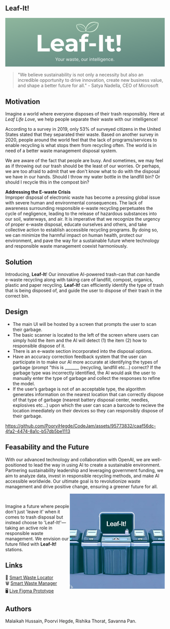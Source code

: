 ## Leaf-It! 
<p align="justify"> 

![Alt Text](Logo.png)

> "We believe sustainability is not only a necessity but also an incredible opportunity to drive innovation, create new business value, and shape a better future for all." - Satya Nadella, CEO of Microsoft

## Motivation
Imagine a world where everyone disposes of their trash responsibly. Here at _Leaf Life Love_, we help people separate their waste with our intelligence!

According to a survey in 2019, only 53% of surveyed citizens in the United States stated that they separated their waste. Based on another survey in 2020, people around the world feel that the lack of programs/services to enable recycling is what stops them from recycling often. The world is in need of a better waste management disposal system. </br>

We are aware of the fact that people are busy. And sometimes, we may feel as if throwing out our trash should be the least of our worries. Or perhaps, we are too afraid to admit that we don't know what to do with the disposal we have in our hands. Should I throw my water bottle in the landfill bin? Or should I recycle this in the compost bin? </br>

**Addressing the E-waste Crisis** <br>
Improper disposal of electronic waste has become a pressing global issue with severe human and environmental consequences. The lack of awareness surrounding responsible e-waste recycling perpetuates the cycle of negligence, leading to the release of hazardous substances into our soil, waterways, and air. It is imperative that we recognize the urgency of proper e-waste disposal, educate ourselves and others, and take collective action to establish accessible recycling programs. By doing so, we can minimize the harmful impact on human health, protect our environment, and pave the way for a sustainable future where technology and responsible waste management coexist harmoniously.

## Solution
Introducing, **Leaf-It**! Our innovative AI-powered trash-can that _can_ handle e-waste recycling along with taking care of landfill, compost, organics, plastic and paper recycling. **Leaf-It!** can efficiently identify the type of trash that is being disposed of, and guide the user to dispose of their trash in the correct bin. </br>

## Design
- The main UI will be hosted by a screen that prompts the user to scan their garbage.
- The basic scanner is located to the left of the screen where users can simply hold the item and the AI will detect (1) the item (2) how to responsible dispose of it.
- There is an e-waste section incorporated into the disposal options.
- Have an accuracy correction feedback system that the user can participate in to make our AI more accurate at identifying the types of garbage (prompt "this is _______ (recycling, landfill etc...) correct? If the garbage type was incorrectly identified, the AI would ask the user to manually enter the type of garbage and collect the responses to refine the model.
- If the user’s garbage is not of an acceptable type, the algorithm generates information on the nearest location that can correctly dispose of that type of garbage (nearest battery disposal center, needles, explosives etc...) upon which the user can scan a barcode to recieve the location imeediately on their devices so they can responsibly dispose of their garbage.

https://github.com/PoorviHegde/CodeJam/assets/95773832/caaf56dc-4fa2-4474-8a1c-b57db5be1113

## Feasability and the Future
With our advanced technology and collaboration with OpenAI, we are well-positioned to lead the way in using AI to create a sustainable environment. Partnering sustainability leadership and leveraging government funding, we aim to analyze data, invest in responsible recycling methods, and make AI accessible worldwide. Our ultimate goal is to revolutionize waste management and drive positive change, ensuring a greener future for all.

<img src="TheFuture..jpg" alt="Alt Text" align="right" width="300"> <br>

Imagine a future where people don't just 'leave it' when it comes to trash disposal but instead choose to 'Leaf-It!'—taking an active role in responsible waste management.
We envision our future filled with **Leaf-It!** stations.

## Links 
📌 [Smart Waste Locator](https://github.com/PoorviHegde/CodeJam/blob/main/Smart%20Waste%20Locator.pdf) </br>
🗑️ [Smart Waste Manager](https://github.com/PoorviHegde/CodeJam/blob/main/Smart%20Waste%20Manager.pdf)  </br>
🖥️ [Live Figma Prototype](https://www.figma.com/file/fqso6vX0LQSyxNabhKFWUL/Leaf-It!?type=design&node-id=0%3A1&mode=design&t=rUyfLa5nT5f2IYmH-1)  </br>

## Authors 
Malaikah Hussain, Poorvi Hegde, Rishika Thorat, Savanna Pan.

</p>
